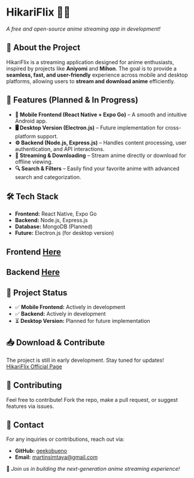 # HikariFlix 🎥✨  
*A free and open-source anime streaming app in development!*  

## 🚀 About the Project  
HikariFlix is a streaming application designed for anime enthusiasts, inspired by projects like **Aniyomi** and **Mihon**. The goal is to provide a **seamless, fast, and user-friendly** experience across mobile and desktop platforms, allowing users to **stream and download anime** efficiently.  

## 🎯 Features (Planned & In Progress)  
- **📱 Mobile Frontend (React Native + Expo Go)** – A smooth and intuitive Android app.  
- **🖥 Desktop Version (Electron.js)** – Future implementation for cross-platform support.  
- **⚙ Backend (Node.js, Express.js)** – Handles content processing, user authentication, and API interactions.  
- **📡 Streaming & Downloading** – Stream anime directly or download for offline viewing.  
- **🔍 Search & Filters** – Easily find your favorite anime with advanced search and categorization.  

## 🛠 Tech Stack  
- **Frontend:** React Native, Expo Go  
- **Backend:** Node.js, Express.js  
- **Database:** MongoDB (Planned)  
- **Future:** Electron.js (for desktop version)

## Frontend [Here](https://github.com/geekobueno/HikariFlix-Mobile-Frontend)   

## Backend [Here](https://github.com/geekobueno/HikariFkix-Backend)   


## 📌 Project Status  
- ✅ **Mobile Frontend:** Actively in development  
- ✅ **Backend:** Actively in development  
- ⏳ **Desktop Version:** Planned for future implementation

## 📥 Download & Contribute  
The project is still in early development. Stay tuned for updates!  
[HikariFlix Official Page](https://geekobueno.github.io/HikariFlix/)  

## 🤝 Contributing  
Feel free to contribute! Fork the repo, make a pull request, or suggest features via issues.  

## 📧 Contact  
For any inquiries or contributions, reach out via:  
- **GitHub:** [geekobueno](https://github.com/geekobueno)  
- **Email:** [martinsimtaya@gmail.com](mailto:martinsimtaya@gmail.com)  

🚀 *Join us in building the next-generation anime streaming experience!*  
